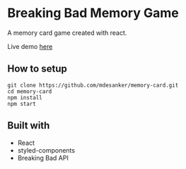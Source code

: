 # Breaking Bad Memory Game

A memory card game created with react.

Live demo [here](http://mdesanker.github.io/memory-card)

## How to setup

```
git clone https://github.com/mdesanker/memory-card.git
cd memory-card
npm install
npm start
```

## Built with

- React
- styled-components
- Breaking Bad API
